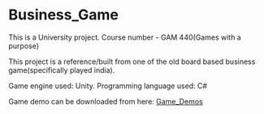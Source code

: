 # Business_Game
This is a University project. Course number - GAM 440(Games with a purpose)

This project is a reference/built from one of the old board based business game(specifically played india).

Game engine used: Unity.
Programming language used: C#

Game demo can be downloaded from here: [Game_Demos](https://drive.google.com/drive/folders/1R_cf1DxQs3nRPIJxcY0E4LptXCEE-De5?usp=sharing)
